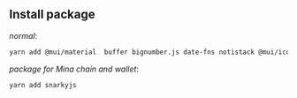 ## Install package

_normal_:

```bash
yarn add @mui/material  buffer bignumber.js date-fns notistack @mui/icons-material sharp @emotion/styled @emotion/react
```

_package for Mina chain and wallet_:

```bash
yarn add snarkyjs
```

